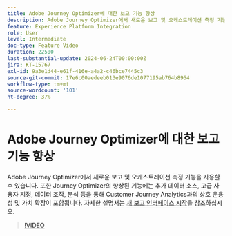 ```yaml
---
title: Adobe Journey Optimizer에 대한 보고 기능 향상
description: Adobe Journey Optimizer에서 새로운 보고 및 오케스트레이션 측정 기능을 사용할 수 있습니다. 또한 Journey Optimizer의 향상된 기능에는 추가 데이터 소스, 고급 사용자 지정, 데이터 조작, 분석 등을 통해 Customer Journey Analytics와의 상호 운용성 향상 및 가치 상승이 포함됩니다.
feature: Experience Platform Integration
role: User
level: Intermediate
doc-type: Feature Video
duration: 22500
last-substantial-update: 2024-06-24T00:00:00Z
jira: KT-15767
exl-id: 9a3e1d44-e61f-416e-a4a2-c46bce7445c3
source-git-commit: 17e6c00aedeeb013e9076de1077195ab764b8964
workflow-type: tm+mt
source-wordcount: '101'
ht-degree: 37%

---
```


# Adobe Journey Optimizer에 대한 보고 기능 향상

Adobe Journey Optimizer에서 새로운 보고 및 오케스트레이션 측정 기능을 사용할 수 있습니다. 또한 Journey Optimizer의 향상된 기능에는 추가 데이터 소스, 고급 사용자 지정, 데이터 조작, 분석 등을 통해 Customer Journey Analytics과의 상호 운용성 및 가치 확장이 포함됩니다. 자세한 설명서는 [새 보고 인터페이스 시작](https://experienceleague.adobe.com/ko/docs/journey-optimizer/using/channel-report/report-gs-cja)을 참조하십시오.

>[!VIDEO](https://video.tv.adobe.com/v/3443158/?learn=on&captions=kor)
